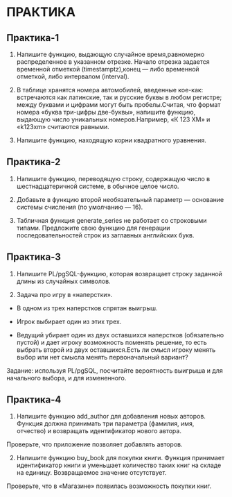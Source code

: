 
# ПРАКТИКА

## Практика-1

1. Напишите функцию, выдающую случайное время,равномерно распределенное в указанном отрезке. Начало отрезка задается временной отметкой (timestamptz),конец — либо временной отметкой, либо интервалом (interval).

2. В таблице хранятся номера автомобилей, введенные кое-как: встречаются как латинские, так и русские буквы в любом регистре; между буквами и цифрами могут быть пробелы.Считая, что формат номера «буква три-цифры две-буквы», напишите функцию, выдающую число уникальных номеров.Например, «К 123 ХМ» и «k123xm» считаются равными.

3. Напишите функцию, находящую корни квадратного уравнения.


## Практика-2


1. Напишите функцию, переводящую строку, содержащую число в шестнадцатеричной системе, в обычное целое число.

2. Добавьте в функцию второй необязательный параметр — основание системы счисления (по умолчанию — 16).

3. Табличная функция generate_series не работает со строковыми типами. Предложите свою функцию для генерации последовательностей строк из заглавных английских букв.



## Практика-3

1. Напишите PL/pgSQL-функцию, которая возвращает строку заданной длины из случайных символов.

2. Задача про игру в «наперстки».

* В одном из трех наперстков спрятан выигрыш.

* Игрок выбирает один из этих трех. 

* Ведущий убирает один из двух оставшихся наперстков (обязательно пустой) и дает игроку возможность поменять решение, то есть выбрать второй из двух оставшихся.Есть ли смысл игроку менять выбор или нет смысла менять первоначальный вариант?

Задание: используя PL/pgSQL, посчитайте вероятность выигрыша и для начального выбора, и для измененного.

## Практика-4

1. Напишите функцию add_author для добавления новых авторов. Функция должна принимать три параметра (фамилия, имя, отчество) и возвращать идентификатор нового автора. 

Проверьте, что приложение позволяет добавлять авторов.

2. Напишите функцию buy_book для покупки книги. Функция принимает идентификатор книги и уменьшает количество таких книг на складе на единицу. Возвращаемое значение отсутствует. 

Проверьте, что в «Магазине» появилась возможность покупки книг.